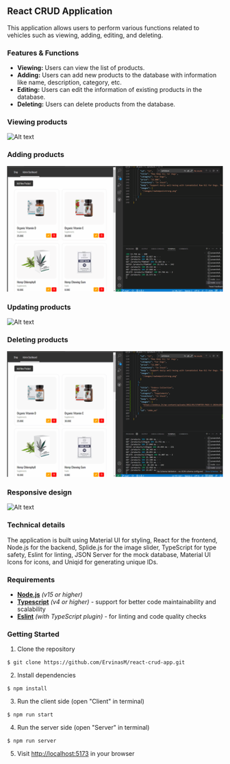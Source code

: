 ## React CRUD Application

This application allows users to perform various functions related to vehicles such as viewing, adding, editing, and deleting.

### Features & Functions

- **Viewing:** Users can view the list of products.
- **Adding:** Users can add new products to the database with information like name, description, category, etc.
- **Editing:** Users can edit the information of existing products in the database.
- **Deleting:** Users can delete products from the database.

### Viewing products

![Alt text](/gifs/db-output.gif "Viewing products")

### Adding products

![Alt text](/gifs/db-add.gif "Adding products")

### Updating products

![Alt text](/gifs/db-update.gif "Updating products")

### Deleting products

![Alt text](/gifs/db-delete.gif "Deleting products")

### Responsive design

![Alt text](/gifs/responsive.gif "Responsive design")

### Technical details

The application is built using Material UI for styling, React for the frontend, Node.js for the backend, Splide.js for the image slider, TypeScript for type safety, Eslint for linting, JSON Server for the mock database, Material UI Icons for icons, and Uniqid for generating unique IDs.

### Requirements

- **[Node.js](https://nodejs.org/en/)** *(v15 or higher)*
- **[Typescript](https://www.typescriptlang.org/)** *(v4 or higher)* - support for better code maintainability and scalability
- **[Eslint](https://eslint.org/)** *(with TypeScript plugin)* - for linting and code quality checks

### Getting Started

1. Clone the repository
```
$ git clone https://github.com/ErvinasM/react-crud-app.git
```
2. Install dependencies
```
$ npm install
```
3. Run the client side (open "Client" in terminal)
```
$ npm run start
```
4. Run the server side (open "Server" in terminal)
```
$ npm run server
```
5. Visit [http://localhost:5173](http://localhost:5173) in your browser